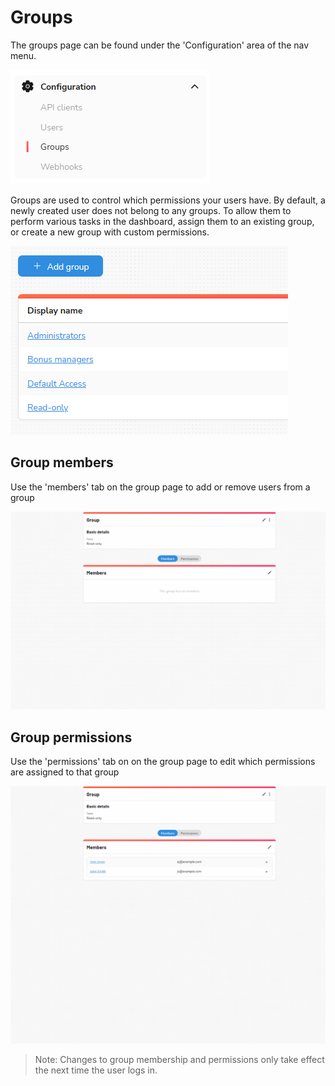 ﻿---
tags: [User Management]
---

# Groups

The groups page can be found under the 'Configuration' area of the nav menu.

![Groups nav](../../assets/images/user-management/nav-groups.png)

Groups are used to control which permissions your users have.  By default, a newly created user does not belong to 
any groups.  To allow them to perform various tasks in the dashboard, assign them to an existing group, or create a 
new group with custom permissions.

![Groups page](../../assets/images/user-management/groups.png)

## Group members

Use the 'members' tab on the group page to add or remove users from a group

![Group members](../../assets/images/user-management/group-add-members.gif)


## Group permissions

Use the 'permissions' tab on on the group page to edit which permissions are assigned to that group

![Group permissions](../../assets/images/user-management/group-edit-permissions.gif)

<!-- theme: info -->
> Note: Changes to group membership and permissions only take effect the next time the user logs in.
